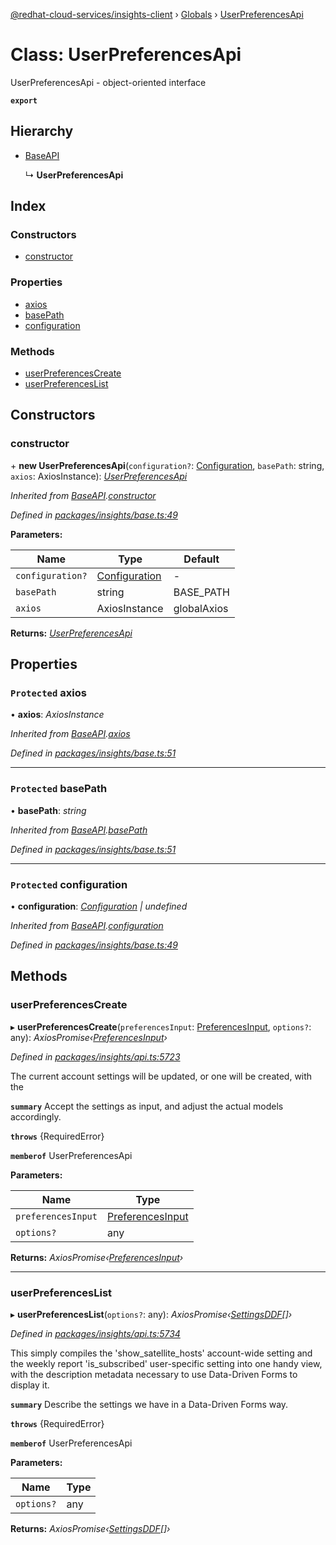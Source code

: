 [@redhat-cloud-services/insights-client](../README.md) › [Globals](../globals.md) › [UserPreferencesApi](userpreferencesapi.md)

# Class: UserPreferencesApi

UserPreferencesApi - object-oriented interface

**`export`** 

## Hierarchy

* [BaseAPI](baseapi.md)

  ↳ **UserPreferencesApi**

## Index

### Constructors

* [constructor](userpreferencesapi.md#constructor)

### Properties

* [axios](userpreferencesapi.md#protected-axios)
* [basePath](userpreferencesapi.md#protected-basepath)
* [configuration](userpreferencesapi.md#protected-configuration)

### Methods

* [userPreferencesCreate](userpreferencesapi.md#userpreferencescreate)
* [userPreferencesList](userpreferencesapi.md#userpreferenceslist)

## Constructors

###  constructor

\+ **new UserPreferencesApi**(`configuration?`: [Configuration](configuration.md), `basePath`: string, `axios`: AxiosInstance): *[UserPreferencesApi](userpreferencesapi.md)*

*Inherited from [BaseAPI](baseapi.md).[constructor](baseapi.md#constructor)*

*Defined in [packages/insights/base.ts:49](https://github.com/RedHatInsights/javascript-clients/blob/master/packages/insights/base.ts#L49)*

**Parameters:**

Name | Type | Default |
------ | ------ | ------ |
`configuration?` | [Configuration](configuration.md) | - |
`basePath` | string | BASE_PATH |
`axios` | AxiosInstance | globalAxios |

**Returns:** *[UserPreferencesApi](userpreferencesapi.md)*

## Properties

### `Protected` axios

• **axios**: *AxiosInstance*

*Inherited from [BaseAPI](baseapi.md).[axios](baseapi.md#protected-axios)*

*Defined in [packages/insights/base.ts:51](https://github.com/RedHatInsights/javascript-clients/blob/master/packages/insights/base.ts#L51)*

___

### `Protected` basePath

• **basePath**: *string*

*Inherited from [BaseAPI](baseapi.md).[basePath](baseapi.md#protected-basepath)*

*Defined in [packages/insights/base.ts:51](https://github.com/RedHatInsights/javascript-clients/blob/master/packages/insights/base.ts#L51)*

___

### `Protected` configuration

• **configuration**: *[Configuration](configuration.md) | undefined*

*Inherited from [BaseAPI](baseapi.md).[configuration](baseapi.md#protected-configuration)*

*Defined in [packages/insights/base.ts:49](https://github.com/RedHatInsights/javascript-clients/blob/master/packages/insights/base.ts#L49)*

## Methods

###  userPreferencesCreate

▸ **userPreferencesCreate**(`preferencesInput`: [PreferencesInput](../interfaces/preferencesinput.md), `options?`: any): *AxiosPromise‹[PreferencesInput](../interfaces/preferencesinput.md)›*

*Defined in [packages/insights/api.ts:5723](https://github.com/RedHatInsights/javascript-clients/blob/master/packages/insights/api.ts#L5723)*

The current account settings will be updated, or one will be created, with the

**`summary`** Accept the settings as input, and adjust the actual models accordingly.

**`throws`** {RequiredError}

**`memberof`** UserPreferencesApi

**Parameters:**

Name | Type |
------ | ------ |
`preferencesInput` | [PreferencesInput](../interfaces/preferencesinput.md) |
`options?` | any |

**Returns:** *AxiosPromise‹[PreferencesInput](../interfaces/preferencesinput.md)›*

___

###  userPreferencesList

▸ **userPreferencesList**(`options?`: any): *AxiosPromise‹[SettingsDDF](../interfaces/settingsddf.md)[]›*

*Defined in [packages/insights/api.ts:5734](https://github.com/RedHatInsights/javascript-clients/blob/master/packages/insights/api.ts#L5734)*

This simply compiles the \'show_satellite_hosts\' account-wide setting and the weekly report \'is_subscribed\' user-specific setting into one handy view, with the description metadata necessary to use Data-Driven Forms to display it.

**`summary`** Describe the settings we have in a Data-Driven Forms way.

**`throws`** {RequiredError}

**`memberof`** UserPreferencesApi

**Parameters:**

Name | Type |
------ | ------ |
`options?` | any |

**Returns:** *AxiosPromise‹[SettingsDDF](../interfaces/settingsddf.md)[]›*
